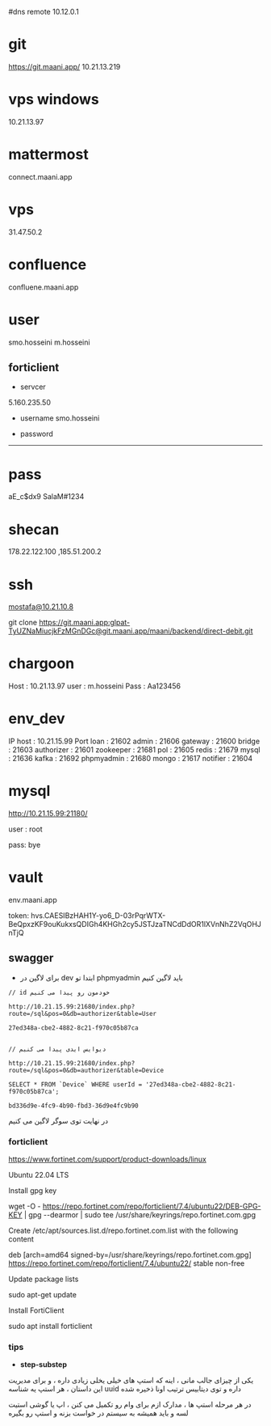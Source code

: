 #dns remote
10.12.0.1

# git 
https://git.maani.app/
10.21.13.219

# vps windows
10.21.13.97

# mattermost
connect.maani.app

# vps
31.47.50.2

#  confluence
confluene.maani.app

# user
smo.hosseini
m.hosseini

## forticlient

+ servcer
  
5.160.235.50

+ username
smo.hosseini

+ password

***********

# pass
aE_c$dx9
SalaM#1234
 
# shecan
178.22.122.100 ,185.51.200.2

# ssh
mostafa@10.21.10.8


git clone https://git.maani.app:glpat-TyUZNaMiucjkFzMGnDGc@git.maani.app/maani/backend/direct-debit.git

# chargoon

Host : 10.21.13.97
user : m.hosseini
Pass : Aa123456

# env_dev

IP host : 10.21.15.99
Port
loan : 21602
admin : 21606
gateway : 21600
bridge : 21603
authorizer : 21601
zookeeper : 21681
pol : 21605
redis : 21679
mysql : 21636
kafka : 21692
phpmyadmin : 21680
mongo : 21617
notifier : 21604

# mysql

http://10.21.15.99:21180/

user : root

pass: bye

# vault
env.maani.app

token: hvs.CAESIBzHAH1Y-yo6_D-03rPqrWTX-BeQpxzKF9ouKukxsQDIGh4KHGh2cy5JSTJzaTNCdDdOR1lXVnNhZ2VqOHJnTjQ




## swagger

+ برای لاگین در dev  ابتدا تو phpmyadmin باید لاگین کنیم

```
// id خودمون رو پیدا می کنیم

http://10.21.15.99:21680/index.php?route=/sql&pos=0&db=authorizer&table=User

27ed348a-cbe2-4882-8c21-f970c05b87ca


// دیوایس ایدی پیدا می کنیم

http://10.21.15.99:21680/index.php?route=/sql&pos=0&db=authorizer&table=Device

SELECT * FROM `Device` WHERE userId = '27ed348a-cbe2-4882-8c21-f970c05b87ca';

bd336d9e-4fc9-4b90-fbd3-36d9e4fc9b90

```

در نهایت توی سوگر لاگین می کنیم


### forticlient

https://www.fortinet.com/support/product-downloads/linux

Ubuntu 22.04 LTS

Install gpg key

wget -O - https://repo.fortinet.com/repo/forticlient/7.4/ubuntu22/DEB-GPG-KEY | gpg --dearmor | sudo tee /usr/share/keyrings/repo.fortinet.com.gpg

Create /etc/apt/sources.list.d/repo.fortinet.com.list with the following content

deb [arch=amd64 signed-by=/usr/share/keyrings/repo.fortinet.com.gpg] https://repo.fortinet.com/repo/forticlient/7.4/ubuntu22/ stable non-free

Update package lists

sudo apt-get update

Install FortiClient

sudo apt install forticlient
 


### tips

+ **step-substep**

یکی از چیزای جالب مانی ، اینه که استپ های خیلی یخلی زیادی داره ،  و برای مدیریت این داستان  ، هر استپ یه شناسه uuid  داره و توی دیتابیس ترتیب اونا ذخیره شده

در هر مرحله استپ ها ، مدارک ازم برای وام رو تکمیل می کنن ، اپ یا گوشی استیت لسه و باید همیشه به سیستم در خواست بزنه و استپ رو بگیره 


